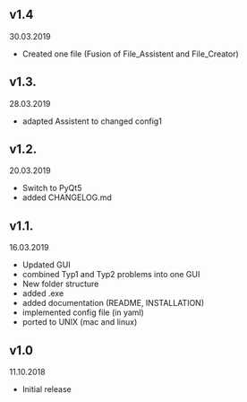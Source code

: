 ## v1.4
30.03.2019
- Created one file (Fusion of File_Assistent and File_Creator)

## v1.3.
28.03.2019
- adapted Assistent to changed config1

## v1.2. 
20.03.2019
- Switch to PyQt5
- added CHANGELOG.md

## v1.1. 
16.03.2019
- Updated GUI
- combined Typ1 and Typ2 problems into one GUI
- New folder structure
- added .exe
- added documentation (README, INSTALLATION)
- implemented config file (in yaml)
- ported to UNIX (mac and linux)

## v1.0 
11.10.2018
- Initial release

<!--
## vX.X
DD.MM.YYY
**New features:**
- one
- two

**Improved:**
- one
- two

**Fixed:**
- one
- two
-->
